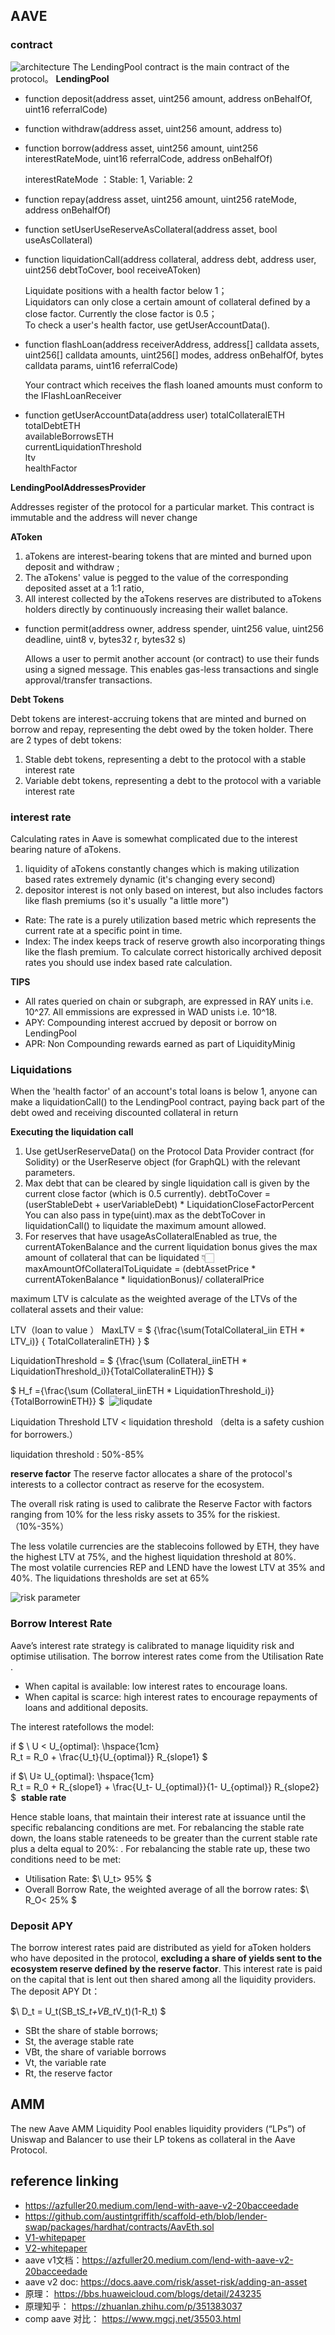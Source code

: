 ## AAVE


### contract
![architecture](./image/architecture.png) 
The LendingPool contract is the main contract of the protocol。
**LendingPool**
- function deposit(address asset, uint256 amount, address onBehalfOf, uint16 referralCode)
- function withdraw(address asset, uint256 amount, address to)

- function borrow(address asset, uint256 amount, uint256 interestRateMode, uint16 referralCode, address onBehalfOf)

  interestRateMode ：Stable: 1, Variable: 2

- function repay(address asset, uint256 amount, uint256 rateMode, address onBehalfOf)

- function setUserUseReserveAsCollateral(address asset, bool useAsCollateral)

- function liquidationCall(address collateral, address debt, address user, uint256 debtToCover, bool receiveAToken)   

  Liquidate positions with a health factor below 1；  
  Liquidators can only close a certain amount of collateral defined by a close factor. Currently the close factor is 0.5；  
  To check a user's health factor, use getUserAccountData(). 

- function flashLoan(address receiverAddress, address[] calldata assets, uint256[] calldata amounts, uint256[] modes, address onBehalfOf, bytes calldata params, uint16 referralCode)  

  Your contract which receives the flash loaned amounts must conform to the IFlashLoanReceiver 

-  function getUserAccountData(address user)
    totalCollateralETH  
    totalDebtETH  
    availableBorrowsETH  
    currentLiquidationThreshold  
    ltv  
    healthFactor


**LendingPoolAddressesProvider**

Addresses register of the protocol for a particular market. This contract is immutable and the address will never change

**AToken**
1. aTokens are interest-bearing tokens that are minted and burned upon deposit and withdraw ;
2.  The aTokens' value is pegged to the value of the corresponding deposited asset at a 1:1 ratio,  
3.  All interest collected by the aTokens reserves are distributed to aTokens holders directly by continuously increasing their wallet balance.  

- function permit(address owner, address spender, uint256 value, uint256 deadline, uint8 v, bytes32 r, bytes32 s)

  Allows a user to permit another account (or contract) to use their funds using a signed message. This enables gas-less transactions and single approval/transfer transactions.


**Debt Tokens**

Debt tokens are interest-accruing tokens that are minted and burned on borrow and repay, representing the debt owed by the token holder. There are 2 types of debt tokens:
1. Stable debt tokens, representing a debt to the protocol with a stable interest rate
2. Variable debt tokens, representing a debt to the protocol with a variable interest rate



### interest rate

Calculating rates in Aave is somewhat complicated due to the interest bearing nature of aTokens.
1. liquidity of aTokens constantly changes which is making utilization based rates extremely dynamic (it's changing every second)
2. depositor interest is not only based on interest, but also includes factors like flash premiums (so it's usually "a little more")

- Rate: The rate is a purely utilization based metric which represents the current rate at a specific point in time.
- Index: The index keeps track of reserve growth also incorporating things like the flash premium.
To calculate correct historically archived deposit rates you should use index based rate calculation.

**TIPS**
- All rates queried on chain or subgraph, are expressed in RAY units i.e. 10^27.
All emmissions are expressed in WAD unists i.e. 10^18.
- APY: Compounding interest accrued by deposit or borrow on LendingPool
- APR: Non Compounding rewards earned as part of LiquidityMinig


### Liquidations
When the 'health factor' of an account's total loans is below 1, anyone can make a liquidationCall() to the LendingPool contract, paying back part of the debt owed and receiving discounted collateral in return

**Executing the liquidation call**
1. Use getUserReserveData() on the Protocol Data Provider contract (for Solidity) or the UserReserve object (for GraphQL) with the relevant parameters.
2. Max debt that can be cleared by single liquidation call is given by the current close factor (which is 0.5 currently).
debtToCover = (userStableDebt + userVariableDebt) * LiquidationCloseFactorPercent
You can also pass in type(uint).max as the debtToCover in liquidationCall() to liquidate the maximum amount allowed.
3. For reserves that have usageAsCollateralEnabled as true, the currentATokenBalance and the current liquidation bonus gives the max amount of collateral that can be liquidated 👇🏻
maxAmountOfCollateralToLiquidate = (debtAssetPrice * currentATokenBalance * liquidationBonus)/ collateralPrice

 maximum LTV is calculate as the weighted average of the LTVs of the collateral assets and their value:

LTV（loan to value ）
MaxLTV = $ {\frac{\sum(TotalCollateral_iin ETH * LTV_i)} {  TotalCollateralinETH} } $


LiquidationThreshold = $ {\frac{\sum (Collateral_iinETH * LiquidationThreshold_i)}{TotalCollateralinETH}} $

$ H_f ={\frac{\sum (Collateral_iinETH * LiquidationThreshold_i)}{TotalBorrowinETH}}  $
​
 ![liqudate](./image/1.jpeg)
​
 
Liquidation Threshold
LTV < liquidation threshold  （delta is a safety cushion for borrowers.）

liquidation threshold : 50%-85%

**reserve factor**
The reserve factor allocates a share of the protocol's interests to a collector contract as reserve for the ecosystem.

The overall risk rating is used to calibrate the Reserve Factor with factors ranging from 10% for the less risky assets to 35% for the riskiest. （10%-35%）

The less volatile currencies are the stablecoins followed by ETH, they have the highest LTV at 75%, and the highest liquidation threshold at 80%.  
The most volatile currencies REP and LEND have the lowest LTV at 35% and 40%. The liquidations thresholds are set at 65%

![risk parameter](./image/risk.png)


### Borrow Interest Rate

Aave’s interest rate strategy is calibrated to manage liquidity risk and optimise utilisation. The borrow interest rates come from the Utilisation Rate . 

- When capital is available: low interest rates to encourage loans.
- When capital is scarce: high interest rates to encourage repayments of loans and additional deposits.

The interest ratefollows the model:
     
​if $ \ U < U_{optimal}:  \hspace{1cm}  
R_t = R_0 + \frac{U_t}{U_{optimal}} R_{slope1} $

if $\ U≥ U_{optimal}: \hspace{1cm}  
R_t = R_0 + R_{slope1} + \frac{U_t- U_{optimal}}{1- U_{optimal}} R_{slope2} $
​
**stable rate**

Hence stable loans, that maintain their interest rate at issuance until the specific rebalancing conditions are met. For rebalancing the stable rate down, the loans stable rateneeds to be greater than the current stable rate plus a delta equal to 20%: .
For rebalancing the stable rate up, these two conditions need to be met:
- Utilisation Rate:  $\ U_t> 95\%  $
- Overall Borrow Rate, the weighted average of all the borrow rates:  $\ R_O< 25\% $
​
### Deposit APY
The borrow interest rates paid are distributed as yield for aToken holders who have deposited in the protocol, **excluding a share of yields sent to the ecosystem reserve defined by the reserve factor**. This interest rate is paid on the capital that is lent out then shared among all the liquidity providers. The deposit APY Dt：

$\ D_t = U_t(SB_t*S_t+VB_t*V_t)(1-R_t) $

- SBt the share of stable borrows;
- St, the average stable rate
- VBt, the share of variable borrows
- Vt, the variable rate
- Rt, the reserve factor
   



## AMM
The new Aave AMM Liquidity Pool enables liquidity providers (“LPs”) of Uniswap and Balancer to use their LP tokens as collateral in the Aave Protocol. 


## reference linking
- <https://azfuller20.medium.com/lend-with-aave-v2-20bacceedade>
- <https://github.com/austintgriffith/scaffold-eth/blob/lender-swap/packages/hardhat/contracts/AavEth.sol>
- [V1-whitepaper](https://cryptorating.eu/whitepapers/Aave/Aave_Protocol_Whitepaper_v1_0.pdf)
- [V2-whitepaper](https://cryptorating.eu/whitepapers/Aave/aave-v2-whitepaper.pdf)
- aave v1文档：https://azfuller20.medium.com/lend-with-aave-v2-20bacceedade
- aave v2 doc: https://docs.aave.com/risk/asset-risk/adding-an-asset
- 原理： https://bbs.huaweicloud.com/blogs/detail/243235
- 原理知乎： https://zhuanlan.zhihu.com/p/351383037
- comp aave 对比： https://www.mgcj.net/35503.html